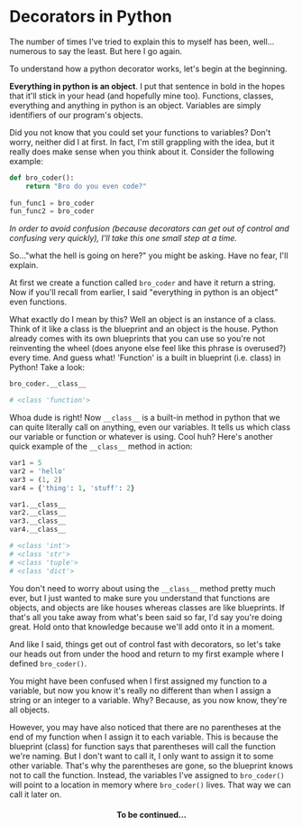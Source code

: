 # Decorators in Python

The number of times I've tried to explain this to myself has been, well... numerous to say the least. But here I go again.

To understand how a python decorator works, let's begin at the beginning.

**Everything in python is an object**. I put that sentence in bold in the hopes that it'll stick in your head (and hopefully mine too). Functions, classes, everything and anything in python is an object. Variables are simply identifiers of our program's objects.

Did you not know that you could set your functions to variables? Don't worry, neither did I at first. In fact, I'm still grappling with the idea, but it really does make sense when you think about it. Consider the following example:

```python
def bro_coder():
    return "Bro do you even code?"
    
fun_func1 = bro_coder
fun_func2 = bro_coder
```

*In order to avoid confusion (because decorators can get out of control and confusing very quickly), I'll take this one small step at a time.*

So..."what the hell is going on here?" you might be asking. Have no fear, I'll explain. 

At first we create a function called `bro_coder` and have it return a string. Now if you'll recall from earlier, I said "everything in python is an object" even functions. 

What exactly do I mean by this? Well an object is an instance of a class. Think of it like a class is the blueprint and an object is the house. Python already comes with its own blueprints that you can use so you're not reinventing the wheel (does anyone else feel like this phrase is overused?) every time. And guess what! 'Function' is a built in blueprint (i.e. class) in Python! Take a look:

```python
bro_coder.__class__

# <class 'function'>
```

Whoa dude is right! Now `__class__` is a built-in method in python that we can quite literally call on anything, even our variables. It tells us which class our variable or function or whatever is using. Cool huh? Here's another quick example of the `__class__` method in action:

```python
var1 = 5
var2 = 'hello'
var3 = (1, 2)
var4 = {'thing': 1, 'stuff': 2}

var1.__class__
var2.__class__
var3.__class__
var4.__class__

# <class 'int'>
# <class 'str'>
# <class 'tuple'>
# <class 'dict'>
```

You don't need to worry about using the `__class__` method pretty much ever, but I just wanted to make sure you understand that functions are objects, and objects are like houses whereas classes are like blueprints. If that's all you take away from what's been said so far, I'd say you're doing great. Hold onto that knowledge because we'll add onto it in a moment.

And like I said, things get out of control fast with decorators, so let's take our heads out from under the hood and return to my first example where I defined `bro_coder()`.

You might have been confused when I first assigned my function to a variable, but now you know it's really no different than when I assign a string or an integer to a variable. Why? Because, as you now know, they're all objects. 

However, you may have also noticed that there are no parentheses at the end of my function when I assign it to each variable. This is because the blueprint (class) for function says that parentheses will call the function we're naming. But I don't want to call it, I only want to assign it to some other variable. That's why the parentheses are gone, so the blueprint knows not to call the function. Instead, the variables I've assigned to `bro_coder()` will point to a location in memory where `bro_coder()` lives. That way we can call it later on.  


<h4 align="center">To be continued...</h4>
